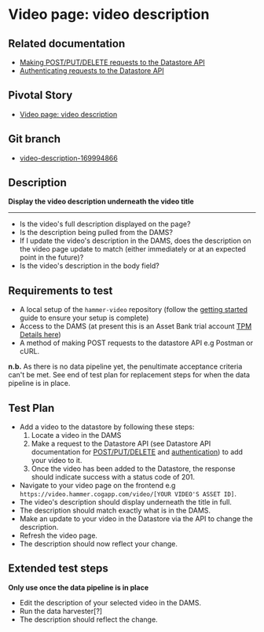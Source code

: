 <!-- Generate a new file using -->
<!-- sed -e "s/\Video page: video description /My story/" -e "s/\169994866/156128780/" -e "s/\video-description-169994866/`git_current_branch`/g" template.md | tee "`git_current_branch`.md" -->

# Video page: video description

## Related documentation
- [Making POST/PUT/DELETE requests to the Datastore API](https://github.com/HammerMuseum/hammer-datastore/blob/video-endpoint-170053908/docs/api.md#CRUD)
- [Authenticating requests to the Datastore API](https://github.com/HammerMuseum/hammer-datastore/blob/video-endpoint-170053908/docs/api.md#Authentication)

## Pivotal Story

* [Video page: video description](https://www.pivotaltracker.com/story/show/169994866)

## Git branch

* [video-description-169994866](https://github.com/HammerMuseum/hammer-video/tree/video-description-169994866)

## Description

**Display the video description underneath the video title**

---
- Is the video's full description displayed on the page?
- Is the description being pulled from the DAMS?
- If I update the video's description in the DAMS, does the description on the video page update to match (either immediately or at an expected point in the future)?
- Is the video's description in the body field?

## Requirements to test
- A local setup of the `hammer-video` repository (follow the [getting started](../../README.md) guide to ensure your setup is complete)
- Access to the DAMS (at present this is an Asset Bank trial account [TPM Details here](http://tpm.office.cogapp.com/index.php/pwd/view/649))
- A method of making POST requests to the datastore API e.g Postman or cURL.

**n.b.** As there is no data pipeline yet, the penultimate acceptance criteria can't be met. See end of test plan for replacement steps for when the data pipeline is in place.

## Test Plan
- Add a video to the datastore by following these steps:
    1. Locate a video in the DAMS
    2. Make a request to the Datastore API (see Datastore API documentation for [POST/PUT/DELETE](https://github.com/HammerMuseum/hammer-datastore/blob/video-endpoint-170053908/docs/api.md#CRUD) and [authentication](https://github.com/HammerMuseum/hammer-datastore/blob/video-endpoint-170053908/docs/api.md#Authentication)) to add your video to it.
    3. Once the video has been added to the Datastore, the response should indicate success with a status code of 201.
- Navigate to your video page on the frontend e.g `https://video.hammer.cogapp.com/video/[YOUR VIDEO'S ASSET ID]`.
- The video's description should display underneath the title in full.
- The description should match exactly what is in the DAMS.
- Make an update to your video in the Datastore via the API to change the description.
- Refresh the video page.
- The description should now reflect your change.


## Extended test steps
**Only use once the data pipeline is in place**
- Edit the description of your selected video in the DAMS.
- Run the data harvester[?]
- The description should reflect the change.